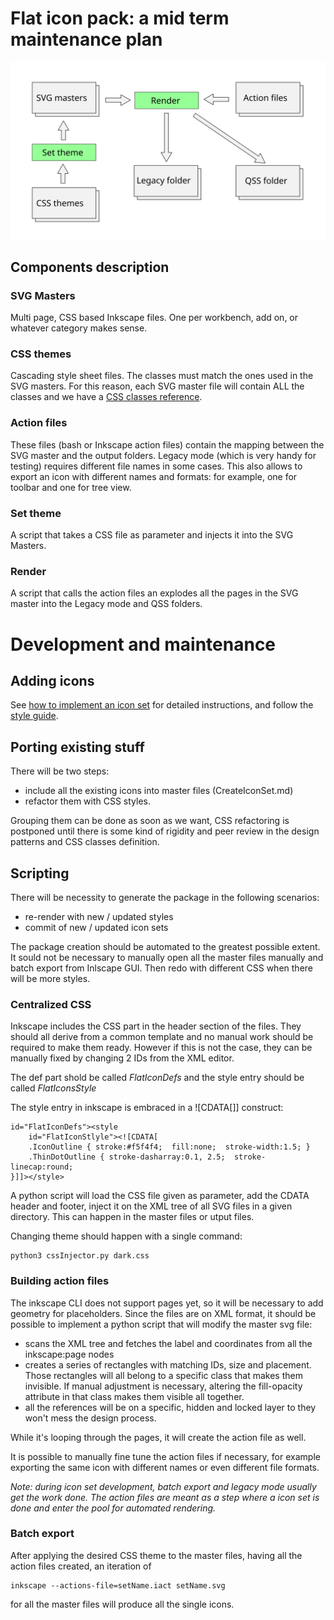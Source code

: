 # Flat icon pack: a mid term maintenance plan

<img src="https://github.com/GentlemanRider/FreeCAD-Flat-Icons/blob/wip_GR_newIcons/Workflow/Images/WorkflowOverview.svg" alt="original to flat logo" style="width:800px;"/>

## Components description

### SVG Masters

Multi page, CSS based Inkscape files. One per workbench, add on, or whatever category makes sense. 

### CSS themes

Cascading style sheet files. The classes must match the ones used in the SVG masters. For this reason, each SVG master file will contain ALL the classes and we have a [CSS classes reference](https://github.com/GentlemanRider/FreeCAD-Flat-Icons/blob/wip_GR_newIcons/Workflow/CssClasses.md).

### Action files

These files (bash or Inkscape action files) contain the mapping between the SVG master and the output folders. Legacy mode (which is very handy for testing) requires different file names in some cases. This also allows to export an icon with different names and formats: for example, one for toolbar and one for tree view.

### Set theme

A script that takes a CSS file as parameter and injects it into the SVG Masters.

### Render

A script that calls the action files an explodes all the pages in the SVG master into the Legacy mode and QSS folders.

# Development and maintenance

## Adding icons

See [how to implement an icon set](https://github.com/GentlemanRider/FreeCAD-Flat-Icons/blob/wip_GR_newIcons/Workflow/CreatePackage.md) for detailed instructions, and follow the [style guide](https://github.com/GentlemanRider/FreeCAD-Flat-Icons/blob/wip_GR_newIcons/Workflow/StyleGuide.md).

## Porting existing stuff

There will be two steps:

- include all the existing icons into master files (CreateIconSet.md)
- refactor them with CSS styles.

Grouping them can be done as soon as we want, CSS refactoring is postponed until there is some kind of rigidity and peer review in the design patterns and CSS classes definition.

## Scripting

There will be necessity to generate the package in the following scenarios:

- re-render with new / updated styles
- commit of new / updated icon sets

The package creation should be automated to the greatest possible extent. It sould not be necessary to manually open all the master files manually and batch export from Inlscape GUI. Then redo with different CSS when there will be more styles.

### Centralized CSS

Inkscape includes the CSS part in the header section of the files. They should all derive from a common template and no manual work should be required to make them ready. However if this is not the case, they can be manually fixed by changing 2 IDs from the XML editor.

The def part shold be called _FlatIconDefs_ and the style entry should be called _FlatIconsStyle_

The style entry in inkscape is embraced in a ![CDATA[]] construct:

    id="FlatIconDefs"><style
        id="FlatIconStlyle"><![CDATA[
        .IconOutline { stroke:#f5f4f4;  fill:none;  stroke-width:1.5; }
        .ThinDotOutline { stroke-dasharray:0.1, 2.5;  stroke-linecap:round;
    }]]></style>

A python script will load the CSS file given as parameter, add the CDATA header and footer, inject it on the XML tree of all SVG files in a given directory. This can happen in the master files or utput files. 

Changing theme should happen with a single command:

    python3 cssInjector.py dark.css

### Building action files
The inkscape CLI does not support pages yet, so it will be necessary to add geometry for placeholders. Since the files are on XML format, it should be possible to implement a python script that will modify the master svg file:

- scans the XML tree and fetches the label and coordinates from all the inkscape:page nodes
- creates a series of rectangles with matching IDs, size and placement. Those rectangles will all belong to a specific class that makes them invisible. If manual adjustment is necessary, altering the fill-opacity attribute in that class makes them visible all together.
- all the references will be on a specific, hidden and locked layer to they won't mess the design process.

While it's looping through the pages, it will create the action file as well.

It is possible to manually fine tune the action files if necessary, for example exporting the same icon with different names or even different file formats. 

_Note: during icon set development, batch export and legacy mode usually get the work done. The action files are meant as a step where a icon set is done and enter the pool for automated rendering._

### Batch export
After applying the desired CSS theme to the master files, having all the action files created, an iteration of 

    inkscape --actions-file=setName.iact setName.svg

for all the master files will produce all the single icons.



